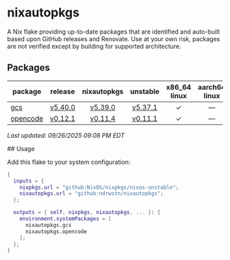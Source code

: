# nixautopkgs

A Nix flake providing up-to-date packages that are identified and auto-built based upon GitHub releases
and Renovate. Use at your own risk, packages are not verified except by building for supported architecture.

<!-- DASHBOARD:START -->
## Packages

| package | release | nixautopkgs | unstable | x86_64<br>linux | aarch64<br>linux | x86_64<br>darwin | aarch64<br>darwin |
|---------|:-------:|:-----------:|:--------:|:---------------:|:-----------------:|:-----------------:|:-----------------:|
| [gcs](./packages/gcs.nix) | [v5.40.0](https://github.com/richardwilkes/gcs/releases/tag/v5.40.0) | [v5.39.0](https://github.com/ndrwstn/nixautopkgs/pull/45) | [v5.37.1](https://github.com/NixOS/nixpkgs/blob/master/pkgs/by-name/gc/gcs/package.nix) | ✓ | — | ✓ | ✓ |
| [opencode](./packages/opencode.nix) | [v0.12.1](https://github.com/sst/opencode/releases/tag/v0.12.1) | [v0.11.4](https://github.com/ndrwstn/nixautopkgs/pull/63) | [v0.11.1](https://github.com/NixOS/nixpkgs/blob/master/pkgs/by-name/op/opencode/package.nix) | ✓ | — | ✗ | ✓ |

*Last updated: 09/26/2025 09:08 PM EDT*
<!-- DASHBOARD:END -->## Usage

Add this flake to your system configuration:

```nix
{
  inputs = {
    nixpkgs.url = "github:NixOS/nixpkgs/nixos-unstable";
    nixautopkgs.url = "github:ndrwstn/nixautopkgs";
  };

  outputs = { self, nixpkgs, nixautopkgs, ... }: {
    environment.systemPackages = [
      nixautopkgs.gcs
      nixautopkgs.opencode
    ];
  };
}
```
